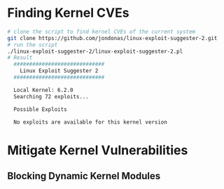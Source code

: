 

# Finding Kernel CVEs

```bash
# clone the script to find kernel CVEs of the current system
git clone https://github.com/jondonas/linux-exploit-suggester-2.git
# run the script
./linux-exploit-suggester-2/linux-exploit-suggester-2.pl
# Result
  #############################
    Linux Exploit Suggester 2
  #############################

  Local Kernel: 6.2.0
  Searching 72 exploits...

  Possible Exploits

  No exploits are available for this kernel version
```

# Mitigate Kernel Vulnerabilities

## Blocking Dynamic Kernel Modules
